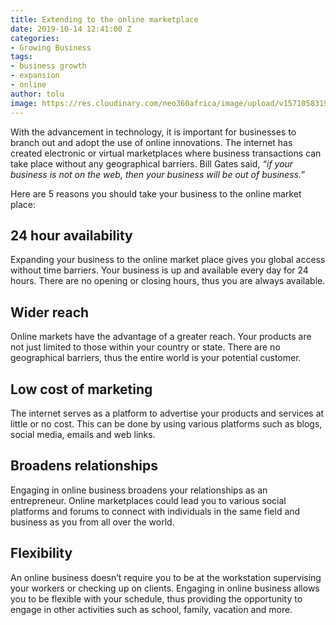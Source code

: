 ```yaml
---
title: Extending to the online marketplace
date: 2019-10-14 12:41:00 Z
categories:
- Growing Business
tags:
- business growth
- expansion
- online
author: tolu
image: https://res.cloudinary.com/neo360africa/image/upload/v1571058319/NEO360%20BLOG/benjamin-dada-EDZTb2SQ6j0-unsplash_1_dtkblw.jpg
---
```


With the advancement in technology, it is important for businesses to branch out and adopt the use of online innovations. The internet has created electronic or virtual marketplaces where business transactions can take place without any geographical barriers. Bill Gates said, *“if your business is not on the web, then your business will be out of business.”* <br/>

Here are 5 reasons you should take your business to the online market place:
## 24 hour availability
Expanding your business to the online market place gives you global access without time barriers. Your business is up and available every day for 24 hours. There are no opening or closing hours, thus you are always available.

## Wider reach
Online markets have the advantage of a greater reach. Your products are not just limited to those within your country or state. There are no geographical barriers, thus the entire world is your potential customer.

## Low cost of marketing
The internet serves as a platform to advertise your products and services at little or no cost. This can be done by using various platforms such as blogs, social media, emails and web links.

## Broadens relationships
Engaging in online business broadens your relationships as an entrepreneur. Online marketplaces could lead you to various social platforms and forums to connect with individuals in the same field and business as you from all over the world.

## Flexibility
An online business doesn’t require you to be at the workstation supervising your workers or checking up on clients. Engaging in online business allows you to be flexible with your schedule, thus providing the opportunity to engage in other activities such as school, family, vacation and more.

